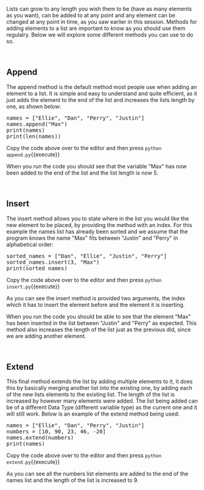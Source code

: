 Lists can grow to any length you wish them to be (have as many elements as you want), can be added to at any point and any element can be changed at any point in time, as you saw earlier in this session. Methods for adding elements to a list are important to know as you should use them regulalry. Below we will explore some different methods you can use to do so.

</br>

## **Append**
The append method is the default method most people use when adding an element to a list. It is simple and easy to understand and quite efficient, as it just adds the element to the end of the list and increases the lists length by one, as shown below:

<pre class="file" data-filename="append.py" data-target="replace">
names = ["Ellie", "Dan", "Perry", "Justin"]
names.append("Max")
print(names)
print(len(names))
</pre>

Copy the code above over to the editor and then press
`python append.py`{{execute}}

When you run the code you should see that the variable "Max" has now been added to the end of the list and the list length is now 5.

</br>

## **Insert**
The insert method allows you to state where in the list you would like the new element to be placed, by providing the method with an index. For this example the names list has already been sorted and we assume that the program knows the name "Max" fits between "Justin" and "Perry" in alphabetical order:

<pre class="file" data-filename="insert.py" data-target="replace">
sorted_names = ["Dan", "Ellie", "Justin", "Perry"]
sorted_names.insert(3, "Max")
print(sorted_names)
</pre>

Copy the code above over to the editor and then press
`python insert.py`{{execute}}

As you can see the insert method is provided two arguments, the index which it has to insert the element before and the element it is inserting. 

When you run the code you should be able to see that the element "Max" has been inserted in the list between "Justin" and "Perry" as expected. This method also increases the length of the list just as the previous did, since we are adding another element.

</br>

## **Extend**
This final method extends the list by adding multiple elements to it, it does this by basically merging another list into the existing one, by adding each of the new lists elements to the existing list. The length of the list is increased by however many elements were added. The list being added can be of a different Data Type (different variable type) as the current one and it will still work. Below is an example of the extend method being used:

<pre class="file" data-filename="extend.py" data-target="replace">
names = ["Ellie", "Dan", "Perry", "Justin"]
numbers = [10, 90, 23, 46, -20]
names.extend(numbers)
print(names)
</pre>

Copy the code above over to the editor and then press
`python extend.py`{{execute}}

As you can see all the numbers list elements are added to the end of the names list and the length of the list is increased to 9.